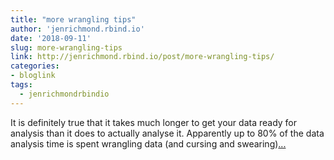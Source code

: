```yaml
---
title: "more wrangling tips"
author: 'jenrichmond.rbind.io'
date: '2018-09-11'
slug: more-wrangling-tips
link: http://jenrichmond.rbind.io/post/more-wrangling-tips/
categories:
- bloglink
tags:
  - jenrichmondrbindio
---
```


It is definitely true that it takes much longer to get your data ready for analysis than it does to actually analyse it. Apparently up to 80% of the data analysis time is spent wrangling data (and cursing and swearing)[... <i class="fas fa-external-link-alt"></i>](http://jenrichmond.rbind.io/post/more-wrangling-tips/)

